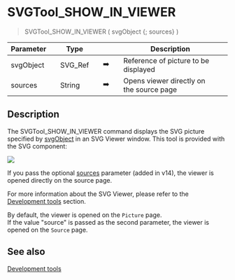 <!-- SVGTool_SHOW_IN_VIEWER ( Param_1 ; Param_2 )
 -> Param_1 (Text)
 -> Param_2 (Text)-->
# SVGTool_SHOW_IN_VIEWER

> SVGTool_SHOW_IN_VIEWER ( svgObject {; sources} )

| Parameter |     | Type |     |     |     | Description |     |
| --- | --- | --- | --- | --- | --- | --- | --- |
| svgObject |     | SVG_Ref |     | ➡️ |     | Reference of picture to be displayed |     |
| sources |     | String |     | ➡️ |     | Opens viewer directly on the source page |     |

## Description

The SVGTool_SHOW_IN_VIEWER command displays the SVG picture specified by [svgObject](# "Reference of picture to be displayed") in an SVG Viewer window. This tool is provided with the SVG component:

![](..Home.md..Home.mdpictureHome.md196657Home.mdpict196657.en.png)

If you pass the optional [sources](# "Opens viewer directly on the source page") parameter (added in v14), the viewer is opened directly on the source page.

For more information about the SVG Viewer, please refer to the [Development tools](Development%20tools.md "Development tools") section.

By default, the viewer is opened on the `Picture` page.    
If the value "source" is passed as the second parameter, the viewer is opened on the `Source` page.

## See also

[Development tools](Development%20tools.md)
